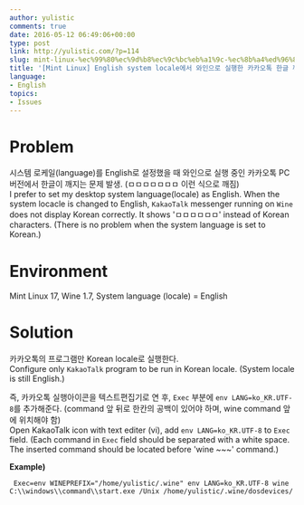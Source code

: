 ```yaml
---
author: yulistic
comments: true
date: 2016-05-12 06:49:06+00:00
type: post
link: http://yulistic.com/?p=114
slug: mint-linux-%ec%99%80%ec%9d%b8%ec%9c%bc%eb%a1%9c-%ec%8b%a4%ed%96%89%ed%95%9c-%ec%b9%b4%ec%b9%b4%ec%98%a4%ed%86%a1-%ed%95%9c%ea%b8%80-%ea%b9%a8%ec%a7%90%eb%ac%b8%ec%a0%9c-kakaotalk-cannot-display-kor
title: '[Mint Linux] English system locale에서 와인으로 실행한 카카오톡 한글 깨짐문제 (KakaoTalk cannot display Korean characters in English system locale.)'
language:
- English
topics:
- Issues
---
```


# Problem
시스템 로케일(language)를 English로 설정했을 때 와인으로 실행 중인 카카오톡 PC버전에서 한글이 깨지는 문제 발생. (ㅁㅁㅁㅁㅁㅁㅁ 이런 식으로 깨짐)  
I prefer to set my desktop system language(locale) as English. When the system locacle is changed to English, `KakaoTalk` messenger running on `Wine` does not display Korean correctly. It shows 'ㅁㅁㅁㅁㅁㅁ' instead of Korean characters. (There is no problem when the system language is set to Korean.)

# Environment
Mint Linux 17, Wine 1.7, System language (locale) = English  

# Solution
카카오톡의 프로그램만 Korean locale로 실행한다.  
Configure only `KakaoTalk` program to be run in Korean locale. (System locale is still English.)

즉, 카카오톡 실행아이콘을 텍스트편집기로 연 후, `Exec` 부분에 `env LANG=ko_KR.UTF-8`를 추가해준다. (command 앞 뒤로 한칸의 공백이 있어야 하며, wine command 앞에 위치해야 함)  
Open KakaoTalk icon with text editer (vi), add `env LANG=ko_KR.UTF-8` to `Exec` field. (Each command in `Exec` field should be separated with a white space. The inserted command should be located before 'wine ~~~' command.)

**Example)**
```
 Exec=env WINEPREFIX="/home/yulistic/.wine" env LANG=ko_KR.UTF-8 wine C:\\windows\\command\\start.exe /Unix /home/yulistic/.wine/dosdevices/
```




